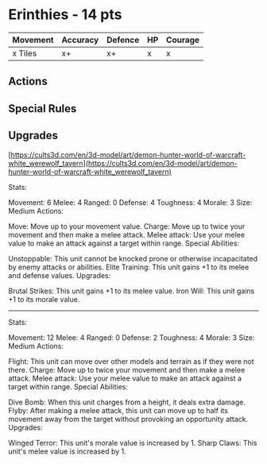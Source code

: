 # Erinthies  - 14 pts

|Movement | Accuracy | Defence | HP | Courage |
| ------ | ------ | ------ | ------ | ------ |
| x Tiles | x+ | x+ | x | x |

## Actions

## Special Rules

## Upgrades

[https://cults3d.com/en/3d-model/art/demon-hunter-world-of-warcraft-white_werewolf_tavern](https://cults3d.com/en/3d-model/art/demon-hunter-world-of-warcraft-white_werewolf_tavern)

Stats:

Movement: 6
Melee: 4
Ranged: 0
Defense: 4
Toughness: 4
Morale: 3
Size: Medium
Actions:

Move: Move up to your movement value.
Charge: Move up to twice your movement and then make a melee attack.
Melee attack: Use your melee value to make an attack against a target within range.
Special Abilities:

Unstoppable: This unit cannot be knocked prone or otherwise incapacitated by enemy attacks or abilities.
Elite Training: This unit gains +1 to its melee and defense values.
Upgrades:

Brutal Strikes: This unit gains +1 to its melee value.
Iron Will: This unit gains +1 to its morale value.

----

Stats:

Movement: 12
Melee: 4
Ranged: 0
Defense: 2
Toughness: 4
Morale: 3
Size: Medium
Actions:

Flight: This unit can move over other models and terrain as if they were not there.
Charge: Move up to twice your movement and then make a melee attack.
Melee attack: Use your melee value to make an attack against a target within range.
Special Abilities:

Dive Bomb: When this unit charges from a height, it deals extra damage.
Flyby: After making a melee attack, this unit can move up to half its movement away from the target without provoking an opportunity attack.
Upgrades:

Winged Terror: This unit's morale value is increased by 1.
Sharp Claws: This unit's melee value is increased by 1.
